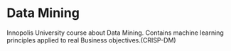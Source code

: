 # Data Mining
 Innopolis University course about Data Mining. Contains machine learning principles applied to real Business objectives.(CRISP-DM)
